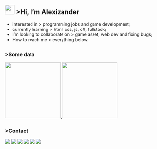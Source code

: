 ## <a href="https://pt.wikipedia.org/wiki/Matrix"><span title="it's barely visible, but that's that matrix code rain."><img height="30cm" src="https://valanm.github.io/example/img/about/matrix.gif"></span></a> >Hi, I’m <span title="i hate my legal name, now this is my legal name.">Alexizander</span> 
- interested in > <span title="broke, need money">programming jobs and game development;</span>
- currently learning > <span title="for now struggling with all">html, css, js, c#, fullstack;</span>
- I’m looking to collaborate on > game asset, web dev and <span title="i can help you!">fixing bugs;</span>
- How to reach me > <span title="yeah check my other job as an artist!">everything below.</span>
##
### >Some data
<div>
  <a href="https://github.com/Alexizander/">
  <span title="see? i'm not that bad!">
  <img height="180cm" src="https://github-readme-stats.vercel.app/api?username=alexizander&show_icons=true&theme=radical">
  </span>
  </a>
  <a href="https://github.com/Alexizander?tab=repositories">
  <span title="i can speak 'em all!">
  <img height="180cm" src="https://github-readme-stats.vercel.app/api/top-langs/?username=alexizander&show_icons=true&theme=synthwave">
  </span>
  </a>
<!---
Alexizander/Alexizander is a ✨ special ✨ repository because its `README.md` (this file) appears on your GitHub profile.
You can click the Preview link to take a look at your changes.
also you shouldn't be reading this 😏
--->

  ##
  ### >Contact <img height="3cm" src="https://user-images.githubusercontent.com/71057756/147911278-30e8d9ee-ab33-4d87-9b27-7076a9153f6c.gif">

  <div>
  <a href="https://www.facebook.com/dalexizander/"><img src="https://img.shields.io/badge/Facebook-1877F2?style=for-the-badge&logo=facebook&logoColor=white"></a>
  <a href="https://twitter.com/dalexizandra"><img src="https://img.shields.io/badge/Twitter-1DA1F2?style=for-the-badge&logo=twitter&logoColor=white"></a>
  <a href="https://www.youtube.com/channel/UCOdXRQy1qN0KZ9hgmDYI1eA"><img src="https://img.shields.io/badge/YouTube-FF0000?style=for-the-badge&logo=youtube&logoColor=white"></a>
  <a href="https://www.instagram.com/thedeceptionbando/"><img src="https://img.shields.io/badge/Instagram-E4405F?style=for-the-badge&logo=instagram&logoColor=white"></a>
  <a href="https://www.reddit.com/user/AlexizandersProtokol"><img src="https://img.shields.io/badge/Reddit-FF4500?style=for-the-badge&logo=reddit&logoColor=white"></a>
  <span title="check my songs!">
  <a href="https://open.spotify.com/artist/4YuKwCUh92gP8Vh3DYG86U"><img src="https://img.shields.io/badge/Spotify-1ED760?&style=for-the-badge&logo=spotify&logoColor=white"></a>
  </span>
  </div>
